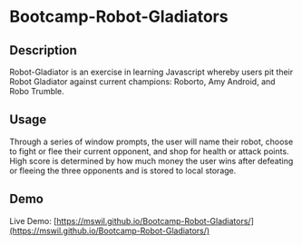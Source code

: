 # Bootcamp-Robot-Gladiators
## Description
Robot-Gladiator is an exercise in learning Javascript whereby users pit their Robot Gladiator against current champions: Roborto, Amy Android, and Robo Trumble.

## Usage
Through a series of window prompts, the user will name their robot, choose to fight or flee their current opponent, and shop for health or attack points. High score is determined by how much money the user wins after defeating or fleeing the three opponents and is stored to local storage.

## Demo
Live Demo: [https://mswil.github.io/Bootcamp-Robot-Gladiators/](https://mswil.github.io/Bootcamp-Robot-Gladiators/)
